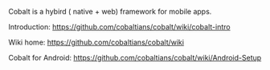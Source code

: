 Cobalt is a hybird ( native + web)  framework for mobile apps.  
  
Introduction: https://github.com/cobaltians/cobalt/wiki/cobalt-intro  
  
Wiki home: https://github.com/cobaltians/cobalt/wiki   
  
Cobalt for Android: https://github.com/cobaltians/cobalt/wiki/Android-Setup  
  
